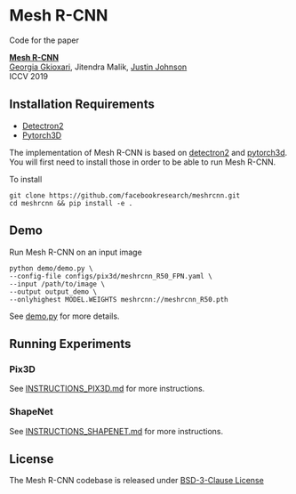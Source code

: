 # Mesh R-CNN

Code for the paper

**[Mesh R-CNN][1]**  
[Georgia Gkioxari][gg], Jitendra Malik, [Justin Johnson][jj]  
ICCV 2019

## Installation Requirements
- [Detectron2][d2]
- [Pytorch3D][py3d]

The implementation of Mesh R-CNN is based on [detectron2][d2] and [pytorch3d][py3d].
You will first need to install those in order to be able to run Mesh R-CNN.

To install
```
git clone https://github.com/facebookresearch/meshrcnn.git
cd meshrcnn && pip install -e .
```

## Demo

Run Mesh R-CNN on an input image

```
python demo/demo.py \
--config-file configs/pix3d/meshrcnn_R50_FPN.yaml \
--input /path/to/image \
--output output_demo \
--onlyhighest MODEL.WEIGHTS meshrcnn://meshrcnn_R50.pth
```

See [demo.py](demo/demo.py) for more details.

## Running Experiments

### Pix3D
See [INSTRUCTIONS_PIX3D.md](INSTRUCTIONS_PIX3D.md) for more instructions.

### ShapeNet
See [INSTRUCTIONS_SHAPENET.md](INSTRUCTIONS_SHAPENET.md) for more instructions.

## License
The Mesh R-CNN codebase is released under [BSD-3-Clause License](LICENSE)

[1]: https://arxiv.org/abs/1912.08804
[gg]: https://github.com/gkioxari
[jj]: https://github.com/jcjohnson
[d2]: https://github.com/facebookresearch/detectron2
[py3d]: https://github.com/facebookresearch/pytorch3d
